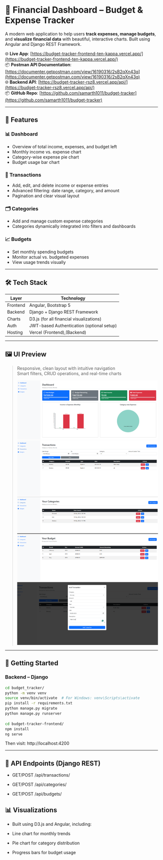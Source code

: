 # 💸 Financial Dashboard – Budget & Expense Tracker

A modern web application to help users **track expenses, manage budgets**, and **visualize financial data** with beautiful, interactive charts. Built using Angular and Django REST Framework.

🌐 **Live App**: [https://budget-tracker-frontend-ten-kappa.vercel.app/](https://budget-tracker-frontend-ten-kappa.vercel.app/)  
📦 **Postman API Documentation**: [https://documenter.getpostman.com/view/16190316/2sB2qXn43q](https://documenter.getpostman.com/view/16190316/2sB2qXn43q)  
🌐 **Backend API**: [https://budget-tracker-rsz8.vercel.app/api/](https://budget-tracker-rsz8.vercel.app/api/)  
📦 **GitHub Repo**: [https://github.com/samarth1011/budget-tracker](https://github.com/samarth1011/budget-tracker)

---

## 🚀 Features

### 📊 Dashboard
- Overview of total income, expenses, and budget left
- Monthly income vs. expense chart
- Category-wise expense pie chart
- Budget usage bar chart

### 🧾 Transactions
- Add, edit, and delete income or expense entries
- Advanced filtering: date range, category, and amount
- Pagination and clear visual layout

### 🗂️ Categories
- Add and manage custom expense categories
- Categories dynamically integrated into filters and dashboards

### 📈 Budgets
- Set monthly spending budgets
- Monitor actual vs. budgeted expenses
- View usage trends visually

---

## 🛠 Tech Stack

| Layer     | Technology       |
|-----------|------------------|
| Frontend  | Angular, Bootstrap 5 |
| Backend   | Django + Django REST Framework |
| Charts    | D3.js (for all financial visualizations) |
| Auth      | JWT-based Authentication (optional setup) |
| Hosting   | Vercel (Frontend),(Backend) |

---

## 🖼️ UI Preview

> Responsive, clean layout with intuitive navigation  
> Smart filters, CRUD operations, and real-time charts  
>  
>![Dashboard](image.png)
>![Transactions](image-1.png)
>![Categories](image-2.png)
>![Budget](image-3.png)
>![Add Transaction](image-4.png)

---

## 🔧 Getting Started

### Backend – Django
```bash
cd budget_tracker/
python -m venv venv
source venv/bin/activate  # For Windows: venv\Scripts\activate
pip install -r requirements.txt
python manage.py migrate
python manage.py runserver

cd budget-tracker-frontend/
npm install
ng serve

```
Then visit: http://localhost:4200

---

## 🧪 API Endpoints (Django REST)

- GET/POST /api/transactions/

- GET/POST /api/categories/

- GET/POST /api/budgets/

## 📊 Visualizations

- Built using D3.js and Angular, including:

- Line chart for monthly trends

- Pie chart for category distribution

- Progress bars for budget usage

